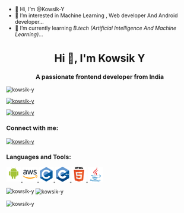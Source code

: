 - 👋 Hi, I’m @Kowsik-Y
- 👀 I’m interested in Machine Learning , Web developer And Android developer...
- 🌱 I’m currently learning *B.tech (Artificial Intelligence And Machine Learning)*...
<h1 align="center">Hi 👋, I'm Kowsik Y</h1>
<h3 align="center">A passionate frontend developer from India</h3>

<p align="left"> <img src="https://komarev.com/ghpvc/?username=kowsik-y&label=Profile%20views&color=0e75b6&style=flat" alt="kowsik-y" /> </p>

<p align="left"> <a href="https://github.com/ryo-ma/github-profile-trophy"><img src="https://github-profile-trophy.vercel.app/?username=kowsik-y" alt="kowsik-y" /></a> </p>

<p align="left"> <a href="https://twitter.com/kowsik-y" target="blank"><img src="https://img.shields.io/twitter/follow/kowsik-y?logo=twitter&style=for-the-badge" alt="kowsik-y" /></a> </p>

<h3 align="left">Connect with me:</h3>
<p align="left">
<a href="https://twitter.com/kowsik-y" target="blank"><img align="center" src="https://raw.githubusercontent.com/rahuldkjain/github-profile-readme-generator/master/src/images/icons/Social/twitter.svg" alt="kowsik-y" height="30" width="40" /></a>
</p>

<h3 align="left">Languages and Tools:</h3>
<p align="left"> <a href="https://developer.android.com" target="_blank" rel="noreferrer"> <img src="https://raw.githubusercontent.com/devicons/devicon/master/icons/android/android-original-wordmark.svg" alt="android" width="40" height="40"/> </a> <a href="https://aws.amazon.com" target="_blank" rel="noreferrer"> <img src="https://raw.githubusercontent.com/devicons/devicon/master/icons/amazonwebservices/amazonwebservices-original-wordmark.svg" alt="aws" width="40" height="40"/> </a> <a href="https://www.cprogramming.com/" target="_blank" rel="noreferrer"> <img src="https://raw.githubusercontent.com/devicons/devicon/master/icons/c/c-original.svg" alt="c" width="40" height="40"/> </a> <a href="https://www.w3schools.com/cpp/" target="_blank" rel="noreferrer"> <img src="https://raw.githubusercontent.com/devicons/devicon/master/icons/cplusplus/cplusplus-original.svg" alt="cplusplus" width="40" height="40"/> </a> <a href="https://www.w3.org/html/" target="_blank" rel="noreferrer"> <img src="https://raw.githubusercontent.com/devicons/devicon/master/icons/html5/html5-original-wordmark.svg" alt="html5" width="40" height="40"/> </a> <a href="https://www.java.com" target="_blank" rel="noreferrer"> <img src="https://raw.githubusercontent.com/devicons/devicon/master/icons/java/java-original.svg" alt="java" width="40" height="40"/> </a> </p>

<p><img align="left" src="https://github-readme-stats.vercel.app/api/top-langs?username=kowsik-y&show_icons=true&locale=en&layout=compact" alt="kowsik-y" /></p>

<p>&nbsp;<img align="center" src="https://github-readme-stats.vercel.app/api?username=kowsik-y&show_icons=true&locale=en" alt="kowsik-y" /></p>

<p><img align="center" src="https://github-readme-streak-stats.herokuapp.com/?user=kowsik-y&" alt="kowsik-y" /></p>



